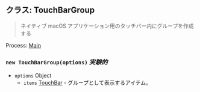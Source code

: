## クラス: TouchBarGroup

> ネイティブ macOS アプリケーション用のタッチバー内にグループを作成する

Process: [Main](../tutorial/application-architecture.md#main-and-renderer-processes)

### `new TouchBarGroup(options)` *実験的*

* `options` Object 
  * `items` [TouchBar](touch-bar.md) - グループとして表示するアイテム。